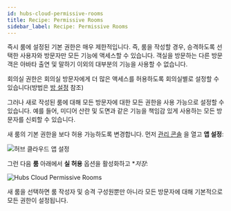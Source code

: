 ```yaml
---
id: hubs-cloud-permissive-rooms
title: Recipe: Permissive Rooms
sidebar_label: Recipe: Permissive Rooms
---
```


즉시 룸에 설정된 기본 권한은 매우 제한적입니다. 즉, 룸을 작성할 경우, 승격하도록 선택한 사용자와 방문자만 모든 기능에 액세스할 수 있습니다. 객실을 방문하는 다른 방문객은 아바타 출연 및 말하기 이외의 대부분의 기능을 사용할 수 없습니다.

회의실 권한은 회의실 방문자에게 더 많은 액세스를 허용하도록 회의실별로 설정할 수 있습니다(방법은 [방 설정](hubs-room-settings.md) 참조)

그러나 새로 작성된 룸에 대해 모든 방문자에 대한 모든 권한을 사용 가능으로 설정할 수 있습니다. 예를 들어, 미디어 산란 및 도면과 같은 기능을 책임감 있게 사용하는 모든 방문자를 신뢰할 수 있습니다.

새 룸의 기본 권한을 보다 허용 가능하도록 변경합니다. 먼저 [관리 콘솔](hubs-cloud-getting-started.md) 을 열고 **앱 설정**:

![허브 클라우드 앱 설정](../website/static/img/hubs-cloud-app-settings.jpeg)

그런 다음 **룸** 아래에서 **실 허용** 옵션을 활성화하고 **저장*:

![Hubs Cloud Permissive Rooms](../website/static/img/hubs-cloud-permissive-rooms.jpeg)

새 룸을 선택하면 룸 작성자 및 승격 구성원뿐만 아니라 모든 방문자에 대해 기본적으로 모든 권한이 설정됩니다.